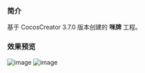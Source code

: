 ### 简介
基于 CocosCreator 3.7.0 版本创建的 **咪牌** 工程。

### 效果预览
![image](../../../gif/202202/2022022421.gif)
![image](../../../gif/202202/2022022422.gif)